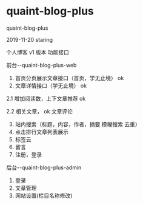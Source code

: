# quaint-blog-plus
quaint-blog-plus

2019-11-20 staring

个人博客 v1 版本 功能接口

前台--quaint-blog-plus-web

1. 首页分页展示文章接口（首页，学无止境） ok
2. 文章详情接口（学无止境） ok

2.1 增加阅读数，上下文章推荐 ok

2.2 相关文章， ok
文章评论 

3. 站内搜索（标题，内容，作者，摘要 模糊搜索  去重）
5. 点击排行文章列表展示
6. 标签云
7. 留言
8. 注册，登录

后台--quaint-blog-plus-admin

1. 登录
2. 文章管理
3. 网站设置(栏目名称修改)

    